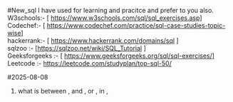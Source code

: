 #New_sql
I have used for learning and pracitce and prefer to you also.  <br>
W3schools:- [ https://www.w3schools.com/sql/sql_exercises.asp] <br>
Codechef:- [ https://www.codechef.com/practice/sql-case-studies-topic-wise] <br> 
hackerrank:- [ https://www.hackerrank.com/domains/sql ] <br> 
sqlzoo  :- [https://sqlzoo.net/wiki/SQL_Tutorial ] <br> 
Geeksforgeeks :- [ https://www.geeksforgeeks.org/sql/sql-exercises/] <br> 
Leetcode :- https://leetcode.com/studyplan/top-sql-50/<br> 


#2025-08-08 
1. what is between , and , or , in ,
